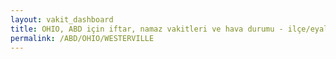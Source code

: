 ```yaml
---
layout: vakit_dashboard
title: OHIO, ABD için iftar, namaz vakitleri ve hava durumu - ilçe/eyalet seç
permalink: /ABD/OHIO/WESTERVILLE
---
```


<script type="text/javascript">
  var GLOBAL_COUNTRY = 'ABD';
  var GLOBAL_CITY = 'OHIO';
  var GLOBAL_STATE = 'WESTERVILLE';
  var lat = 72;
  var lon = 21;
</script>
